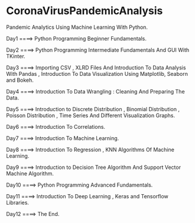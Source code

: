 # CoronaVirusPandemicAnalysis
Pandemic Analytics Using Machine Learning With Python.

Day1 ====> Python Programming Beginner Fundamentals.

Day2 ====> Python Programming Intermediate Fundamentals And GUI With TKinter.

Day3 ====> Importing CSV , XLRD Files And Introduction To Data Analysis With Pandas , Introduction To Data Visualization Using Matplotlib, Seaborn and Bokeh.

Day4 ====> Introduction To Data Wrangling : Cleaning And Preparing The Data.

Day5 ====> Introduction to Discrete Distribution , Binomial Distribution , Poisson Distribution , Time Series And Different Visualization Graphs.

Day6 ====> Introduction To Correlations.

Day7 ====> Introduction To Machine Learning.

Day8 ====> Introduction To Regression , KNN Algorithms Of Machine Learning.

Day9 ====> Introduction to Decision Tree Algorithm And Support Vector Machine Algorithm.

Day10 ====> Python Programming Advanced Fundamentals.

Day11 ====> Introduction To Deep Learning , Keras and Tensorflow Libraries.

Day12 ====> The End.
